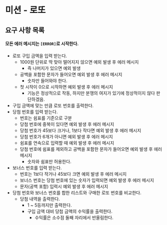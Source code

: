 # 미션 - 로또
## 요구 사항 목록
#### 모든 에러 메시지는 `[ERROR]`로 시작한다.
- 로또 구입 금액을 입력 받는다.
  - 1000원 단위로 딱 맞아 떨어지지 않으면 예외 발생 후 에러 메시지
    - 즉 나머지가 있으면 예외 발생
  - 공백을 포함한 문자가 들어오면 예외 발생 후 에러 메시지
    - 숫자만 들어와야 한다.
  - 첫 시작이 0으로 시작하면 예외 발생 후 에러 메시지
    - 기능은 정상적으로 작동, 하지만 분쟁의 여지가 있기에 정상적이지 않다 판단하겠음.
- 구입 금액에 맞는 만큼 로또 번호를 출력한다.
- 당첨 번호를 입력 받는다.
  - 번호는 쉼표를 기준으로 구분
  - 당첨 번호에 중복이 있다면 예외 발생 후 에러 메시지
  - 당첨 번호가 45보다 크거나, 1보다 작다면 예외 발생 후 에러 메시지
  - 당첨 번호가 6개가 아니면 예외 발생 후 에러 메시지
  - 쉼표를 연속으로 입력할 때 예외 발생 후 에러 메시지
  - 당첨 번호에 쉼표를 제외하고 공백을 포함한 문자가 들어오면 예외 발생 후 에러 메시지
    - 숫자와 쉼표만 허용한다.
- 보너스 번호를 입력 받는다.
  - 번호는 1보다 작거나 45보다 크면 예외 발생 후 에러 메시지
  - 보너스 번호는 당첨 번호에 있는 숫자가 입력되면 예외 발생 후 에러 메시지
  - 문자(공백 포함) 입력시 예외 발생 후 에러 메시지
- 당첨 번호와 보너스 번호를 합한 리스트와 구매한 로또 번호를 비교한다.
  - 당첨 내역을 출력한다.
    - 1 ~ 5등까지만 출력한다.
    - 구입 금액 대비 당첨 금액의 수익률을 출력한다.
      - 수익률은 소수점 둘째 자리에서 반올림한다.